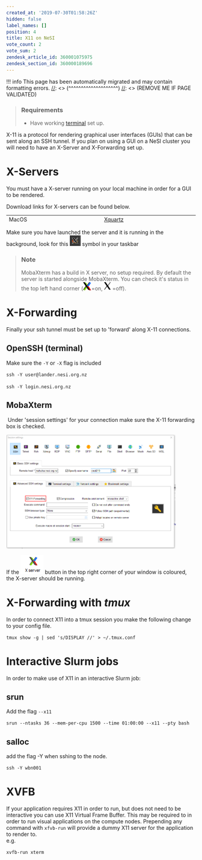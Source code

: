 ```yaml
---
created_at: '2019-07-30T01:58:26Z'
hidden: false
label_names: []
position: 4
title: X11 on NeSI
vote_count: 2
vote_sum: 2
zendesk_article_id: 360001075975
zendesk_section_id: 360000189696
---
```



[//]: <> (REMOVE ME IF PAGE VALIDATED)
[//]: <> (vvvvvvvvvvvvvvvvvvvv)
!!! info
    This page has been automatically migrated and may contain formatting errors.
[//]: <> (^^^^^^^^^^^^^^^^^^^^)
[//]: <> (REMOVE ME IF PAGE VALIDATED)
> ### Requirements
>
> -   Have working
>     [terminal](https://support.nesi.org.nz/hc/en-gb/sections/360000189696)
>     set up.

X<span class="dictionary-of-numbers">-11 is a protocol </span>for
rendering graphical user interfaces (GUIs) that can be sent along an SSH
tunnel. If you plan on using a GUI on a NeSI cluster you will need to
have an X-Server and X-Forwarding set up.

# X-Servers

You must have a X-server running on your local machine in order for a
GUI to be rendered.

Download links for X-servers can be found below.

<table style="height: 23px;" width="633">
<tbody>
<tr class="odd">
<td style="width: 313px">MacOS</td>
<td style="width: 313px"><a
href="https://www.xquartz.org/">Xquartz</a></td>
</tr>
<tr class="even">
<td style="width: 313px">Linux</td>
<td style="width: 313px"><a
href="https://www.x.org/wiki/Releases/Download/">Xorg</a></td>
</tr>
<tr class="odd">
<td style="width: 313px">Windows</td>
<td style="width: 313px"><a
href="https://sourceforge.net/projects/xming/">Xming</a></td>
</tr>
</tbody>
</table>

Make sure you have launched the server and it is running in the
background, look for
this ![mceclip0.png](../../assets/images/mceclip0_0_0_0_0_0_0_0_0_0_0_0_0_0_0_0_0_0_0.png) symbol
in your taskbar 

> ### Note
>
> MobaXterm has a build in X server, no setup required. By default the
> server is started alongside MobaXterm. You can check it's status in
> the top left hand corner
> (![xon.png](../../assets/images/xon_0.png)=on, ![off.png](../../assets/images/off_0.png)=off). 

# X-Forwarding

Finally your ssh tunnel must be set up to 'forward' along
X<span class="dictionary-of-numbers">-11 connections</span>. 

## OpenSSH (terminal)

Make sure the `-Y` or `-X` flag is included

    ssh -Y user@lander.nesi.org.nz

    ssh -Y login.nesi.org.nz

## MobaXterm

 Under 'session settings' for your connection make sure the
X<span class="dictionary-of-numbers">-11 forwarding box is
</span>checked.

<img src="../../assets/images/x11moba_0.png" width="451" height="303"
alt="x11moba.png" />

If the
![mceclip0.png](../../assets/images/mceclip0_0_0_0_0_0_0_0_0_0_0_0_0_0_0_0_0_0_0_0.png)
button in the top right corner of your window is coloured, the X-server
should be running.

# X-Forwarding with *tmux*

In order to connect X11 into a tmux session you make the following
change to your config file.

    tmux show -g | sed 's/DISPLAY //' > ~/.tmux.conf

# Interactive Slurm jobs

In order to make use of X11 in an interactive Slurm job:

## srun

Add the flag `--x11`

    srun --ntasks 36 --mem-per-cpu 1500 --time 01:00:00 --x11 --pty bash

## salloc

add the flag -Y when sshing to the node.

    ssh -Y wbn001

# XVFB

If your application requires X11 in order to run, but does not need to
be interactive you can use X11 Virtual Frame Buffer. This may be
required to in order to run visual applications on the compute nodes.
Prepending any command with `xfvb-run` will provide a dummy X11 server
for the application to render to.  
e.g.

    xvfb-run xterm
